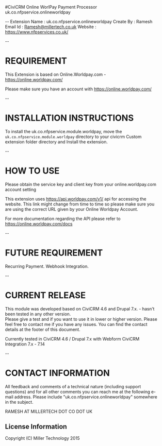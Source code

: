 #CiviCRM Online WorlPay Payment Processor
uk.co.nfpservice.onlineworldpay

--
Extension Name	: 	uk.co.nfpservice.onlineworldpay
Create By		:	Ramesh
Email Id		:	Ramesh@millertech.co.uk
Website			:	https://www.nfpservices.co.uk/

--

# REQUIREMENT 

This Extension is based on Online.Worldpay.com - https://online.worldpay.com/

Please make sure you have an account with https://online.worldpay.com/

--
# INSTALLATION INSTRUCTIONS


To install the uk.co.nfpservice.module.worldpay, move the 
`uk.co.nfpservice.module.worldpay` directory to your civicrm Custom extension folder directory and Install the extension.

--
# HOW TO USE

Please obtain the service key and client key from your online.worldpay.com account setting

This extension uses https://api.worldpay.com/v1/ api for accessing the website.  This link might change from time to time 
so please make sure you are using the correct URL given by your Online Worldpay Account. 

For more documentation regarding the API please refer to https://online.worldpay.com/docs 

--
# FUTURE REQUIREMENT

Recurring Payment. 
Webhook Integration.
	
--
# CURRENT RELEASE
	
This module was developed based on CiviCRM 4.6 and Drupal 7.x. - hasn't been tested in any other version.  
Please give a test and if you want to use it in lower or higher version. 
Please feel free to contact me if you have any issues. 
You can find the contact details at the footer of this document.
	
Currently tested in CiviCRM 4.6 / Drupal 7.x with Webform CiviCRM Integration 7.x - 7.14
		
--
# CONTACT INFORMATION

                                                 
All feedback and comments of a technical nature (including support questions)
and for all other comments you can reach me at the following e-mail address. Please
include "uk.co.nfpservice.onlineworldpay" somewhere in the subject.

RAMESH AT MILLERTECH DOT CO DOT UK

License Information
---------------------------------------

Copyright (C) Miller Technology 2015










